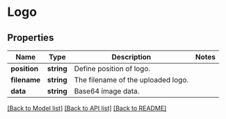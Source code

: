 # Logo

## Properties
Name | Type | Description | Notes
------------ | ------------- | ------------- | -------------
**position** | **string** | Define position of logo. | 
**filename** | **string** | The filename of the uploaded logo. | 
**data** | **string** | Base64 image data. | 

[[Back to Model list]](../README.md#documentation-for-models) [[Back to API list]](../README.md#documentation-for-api-endpoints) [[Back to README]](../README.md)


